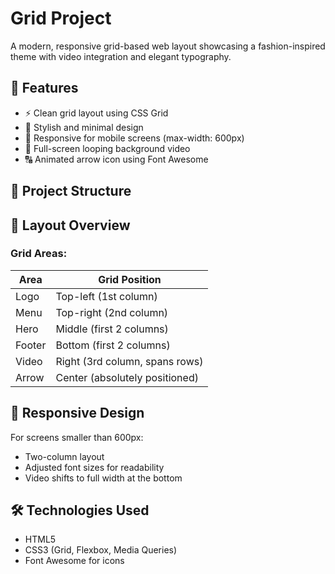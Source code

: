 # Grid Project

A modern, responsive grid-based web layout showcasing a fashion-inspired theme with video integration and elegant typography.

## 🚀 Features

- ⚡ Clean grid layout using CSS Grid  
- 🎨 Stylish and minimal design  
- 📱 Responsive for mobile screens (max-width: 600px)  
- 🎥 Full-screen looping background video  
- 🔠 Animated arrow icon using Font Awesome  

## 📁 Project Structure

## 📸 Layout Overview

### Grid Areas:

| Area     | Grid Position             |
|----------|---------------------------|
| Logo     | Top-left (1st column)     |
| Menu     | Top-right (2nd column)    |
| Hero     | Middle (first 2 columns)  |
| Footer   | Bottom (first 2 columns)  |
| Video    | Right (3rd column, spans rows) |
| Arrow    | Center (absolutely positioned) |

## 📱 Responsive Design

For screens smaller than 600px:
- Two-column layout
- Adjusted font sizes for readability
- Video shifts to full width at the bottom

## 🛠️ Technologies Used

- HTML5  
- CSS3 (Grid, Flexbox, Media Queries)  
- Font Awesome for icons


